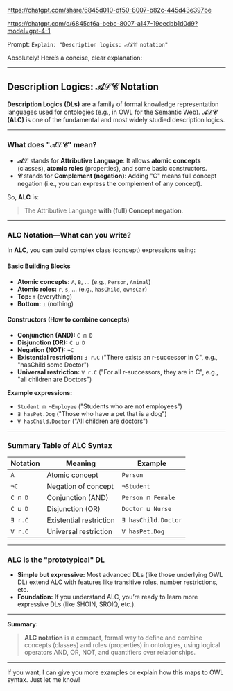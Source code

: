 <https://chatgpt.com/share/6845d010-df50-8007-b82c-445d43e397be>

<https://chatgpt.com/c/6845cf6a-bebc-8007-a147-19eedbb1d0d9?model=gpt-4-1>

Prompt: `Explain: "Description logics: 𝒜ℒ𝒞 notation"`


Absolutely! Here’s a concise, clear explanation:

---

## **Description Logics: 𝒜ℒ𝒞 Notation**

**Description Logics (DLs)** are a family of formal knowledge representation languages used for ontologies (e.g., in OWL for the Semantic Web). **𝒜ℒ𝒞 (ALC)** is one of the fundamental and most widely studied description logics.

---

### **What does "𝒜ℒ𝒞" mean?**

* **𝒜ℒ** stands for **Attributive Language**:
  It allows **atomic concepts** (classes), **atomic roles** (properties), and some basic constructors.
* **𝒞** stands for **Complement (negation)**:
  Adding "C" means full concept negation (i.e., you can express the complement of any concept).

So, **ALC** is:

> The Attributive Language **with** **(full) Concept negation**.

---

### **ALC Notation—What can you write?**

In **ALC**, you can build complex class (concept) expressions using:

#### **Basic Building Blocks**

* **Atomic concepts:** `A`, `B`, ... (e.g., `Person`, `Animal`)
* **Atomic roles:** `r`, `s`, ... (e.g., `hasChild`, `ownsCar`)
* **Top:** `⊤` (everything)
* **Bottom:** `⊥` (nothing)

#### **Constructors (How to combine concepts)**

* **Conjunction (AND):** `C ⊓ D`
* **Disjunction (OR):** `C ⊔ D`
* **Negation (NOT):** `¬C`
* **Existential restriction:** `∃ r.C`
  ("There exists an r-successor in C", e.g., "hasChild some Doctor")
* **Universal restriction:** `∀ r.C`
  ("For all r-successors, they are in C", e.g., "all children are Doctors")

**Example expressions:**

* `Student ⊓ ¬Employee`
  ("Students who are not employees")
* `∃ hasPet.Dog`
  ("Those who have a pet that is a dog")
* `∀ hasChild.Doctor`
  ("All children are doctors")

---

### **Summary Table of ALC Syntax**

| Notation | Meaning                 | Example             |
| -------- | ----------------------- | ------------------- |
| `A`      | Atomic concept          | `Person`            |
| `¬C`     | Negation of concept     | `¬Student`          |
| `C ⊓ D`  | Conjunction (AND)       | `Person ⊓ Female`   |
| `C ⊔ D`  | Disjunction (OR)        | `Doctor ⊔ Nurse`    |
| `∃ r.C`  | Existential restriction | `∃ hasChild.Doctor` |
| `∀ r.C`  | Universal restriction   | `∀ hasPet.Dog`      |

---

### **ALC is the "prototypical" DL**

* **Simple but expressive:** Most advanced DLs (like those underlying OWL DL) extend ALC with features like transitive roles, number restrictions, etc.
* **Foundation:** If you understand ALC, you’re ready to learn more expressive DLs (like SHOIN, SROIQ, etc.).

---

**Summary:**

> **ALC notation** is a compact, formal way to define and combine concepts (classes) and roles (properties) in ontologies, using logical operators AND, OR, NOT, and quantifiers over relationships.

---

If you want, I can give you more examples or explain how this maps to OWL syntax. Just let me know!

